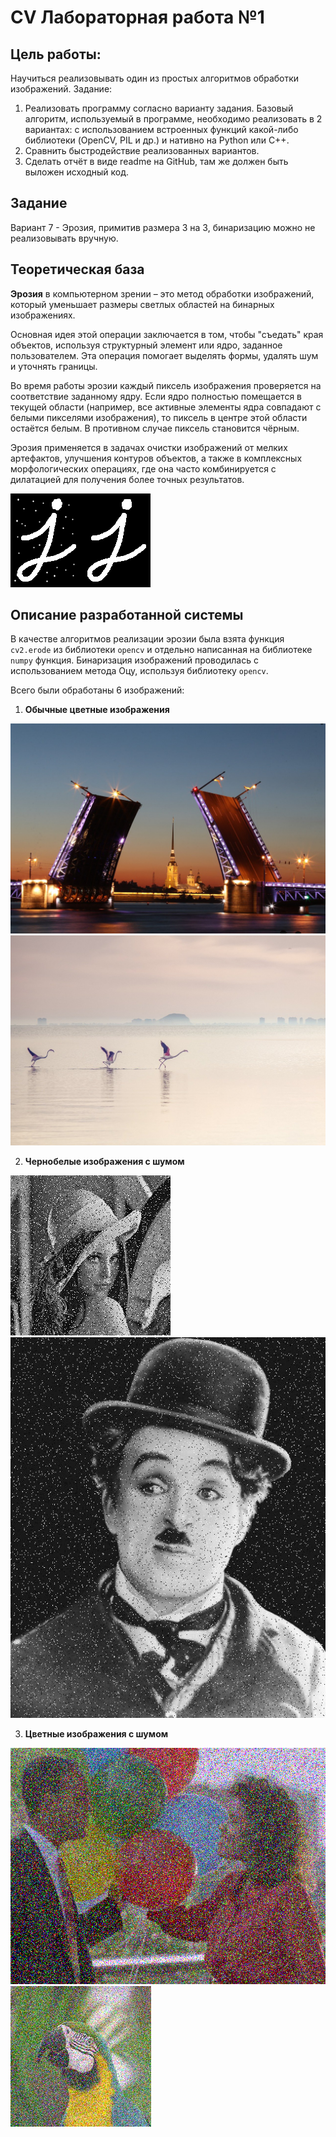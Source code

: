 # CV Лабораторная работа №1
## Цель работы:
Научиться реализовывать один из простых алгоритмов обработки изображений.
Задание:
1. Реализовать программу согласно варианту задания. Базовый алгоритм, используемый в программе, необходимо реализовать в 2 вариантах: с использованием встроенных функций какой-либо библиотеки (OpenCV, PIL и др.) и нативно на Python или C++.
2. Сравнить быстродействие реализованных вариантов.
3. Сделать отчёт в виде readme на GitHub, там же должен быть выложен исходный код.

## Задание
Вариант 7 - Эрозия, примитив размера 3 на 3, бинаризацию можно не реализовывать вручную.

## Теоретическая база
<b>Эрозия</b> в компьютерном зрении – это метод обработки изображений, который уменьшает размеры светлых областей на бинарных изображениях. 

Основная идея этой операции заключается в том, чтобы "съедать" края объектов, используя структурный элемент или ядро, заданное пользователем. Эта операция помогает выделять формы, удалять шум и уточнять границы.

Во время работы эрозии каждый пиксель изображения проверяется на соответствие заданному ядру. Если ядро полностью помещается в текущей области (например, все активные элементы ядра совпадают с белыми пикселями изображения), то пиксель в центре этой области остаётся белым. В противном случае пиксель становится чёрным.

Эрозия применяется в задачах очистки изображений от мелких артефактов, улучшения контуров объектов, а также в комплексных морфологических операциях, где она часто комбинируется с дилатацией для получения более точных результатов.

![alt text](https://github.com/Okoyaki/CV-Lab1/blob/28c592f33cd3a3c7dbe518b3394e65835ee39d69/data/other/opening.png)

## Описание разработанной системы
В качестве алгоритмов реализации эрозии была взята функция ```cv2.erode``` из библиотеки ```opencv``` и отдельно написанная на библиотеке ```numpy``` функция. Бинаризация изображений проводилась с использованием метода Оцу, используя библиотеку ```opencv```.

Всего были обработаны 6 изображений:

1. <b>Обычные цветные изображения</b> 

![alt text](https://github.com/Okoyaki/CV-Lab1/blob/b6b82539496619334019598e7a073ef3b218bb8f/data/orig/img_rgb1.png)
![alt text](https://github.com/Okoyaki/CV-Lab1/blob/b6b82539496619334019598e7a073ef3b218bb8f/data/orig/img_rgb2.png)

2. <b>Чернобелые изображения с шумом</b>

![alt text](https://github.com/Okoyaki/CV-Lab1/blob/b6b82539496619334019598e7a073ef3b218bb8f/data/orig/noisy_img_gs1.png)
![alt text](https://github.com/Okoyaki/CV-Lab1/blob/b6b82539496619334019598e7a073ef3b218bb8f/data/orig/noisy_img_gs2.png)

3. <b>Цветные изображения с шумом</b>

![alt text](https://github.com/Okoyaki/CV-Lab1/blob/b6b82539496619334019598e7a073ef3b218bb8f/data/orig/noisy_img_rgb1.png)
![alt text](https://github.com/Okoyaki/CV-Lab1/blob/b6b82539496619334019598e7a073ef3b218bb8f/data/orig/noisy_img_rgb2.png)